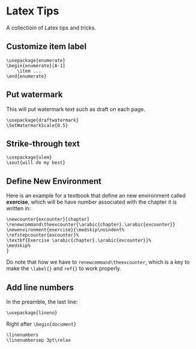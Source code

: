 # Latex Tips


A collectioin of Latex tips and tricks.


## Customize item label

    \usepackage{enumerate}
    \begin{enumerate}[A-1]
        \item ...
    \end{enumerate}


## Put watermark 

This will put watermark text such as draft on each page.

    \usepackage{draftwatermark}
    \SetWatermarkScale{0.5}


## Strike-through text

    \usepackage{ulem}
    \sout{will do my best}

## Define New Environment


Here is an example for a textbook that define an new environment called **exercise**, which will be have number associated with the chapter it is written in:


```
\newcounter{excounter}[chapter]
\renewcommand\theexcounter{\arabic{chapter}.\arabic{excounter}}
\newenvironment{exercise}{\medskip\noindent%
\refstepcounter{excounter}%
\textbf{Exercise \arabic{chapter}.\arabic{excounter}}%
\medskip%
}
```

Do note that how we have to `renewcommand\theexcounter`, which is a key to make the `\label{}` and `ref{}` to work properly.

## Add line numbers

In the preamble, the last line:

    \usepackage{lineno}

Right after `\begin{document}`

    \linenumbers
    \linenumbersep 3pt\relax
    
	

